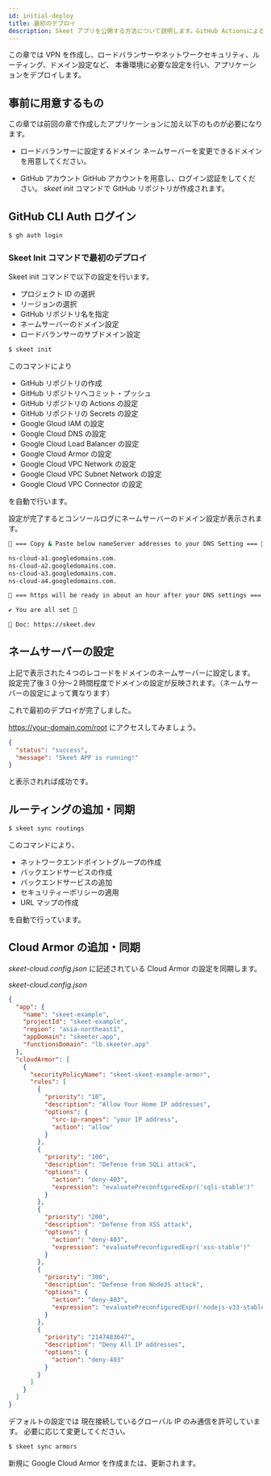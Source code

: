 ```yaml
---
id: initial-deploy
title: 最初のデプロイ
description: Skeet アプリを公開する方法について説明します。GitHub ActionsによるCommit毎のデプロイもワンコマンドで設定できます。
---
```


この章では VPN を作成し、ロードバランサーやネットワークセキュリティ、ルーティング、ドメイン設定など、
本番環境に必要な設定を行い、アプリケーションをデプロイします。

## 事前に用意するもの

この章では前回の章で作成したアプリケーションに加え以下のものが必要になります。

- ロードバランサーに設定するドメイン
  ネームサーバーを変更できるドメインを用意してください。

- GitHub アカウント
  GitHub アカウントを用意し、ログイン認証をしてください。
  _skeet init_ コマンドで GitHub リポジトリが作成されます。

## GitHub CLI Auth ログイン

```bash
$ gh auth login
```

### Skeet Init コマンドで最初のデプロイ

Skeet init コマンドで以下の設定を行います。

- プロジェクト ID の選択
- リージョンの選択
- GitHub リポジトリ名を指定
- ネームサーバーのドメイン設定
- ロードバランサーのサブドメイン設定

```bash
$ skeet init
```

このコマンドにより

- GitHub リポジトリの作成
- GitHub リポジトリへコミット・プッシュ
- GitHub リポジトリの Actions の設定
- GitHub リポジトリの Secrets の設定
- Google Gloud IAM の設定
- Google Cloud DNS の設定
- Google Cloud Load Balancer の設定
- Google Cloud Armor の設定
- Google Cloud VPC Network の設定
- Google Cloud VPC Subnet Network の設定
- Google Cloud VPC Connector の設定

を自動で行います。

設定が完了するとコンソールログにネームサーバーのドメイン設定が表示されます。

```bash
🚸 === Copy & Paste below nameServer addresses to your DNS Setting === 🚸

ns-cloud-a1.googledomains.com.
ns-cloud-a2.googledomains.com.
ns-cloud-a3.googledomains.com.
ns-cloud-a4.googledomains.com.

👷 === https will be ready in about an hour after your DNS settings === 👷

✔ You are all set 🎉

📗 Doc: https://skeet.dev
```

## ネームサーバーの設定

上記で表示された４つのレコードをドメインのネームサーバーに設定します。
設定完了後３０分〜２時間程度でドメインの設定が反映されます。（ネームサーバーの設定によって異なります）

これで最初のデプロイが完了しました。

https://your-domain.com/root にアクセスしてみましょう。

```json
{
  "status": "success",
  "message": "Skeet APP is running!"
}
```

と表示されれば成功です。

## ルーティングの追加・同期

```bash
$ skeet sync routings
```

このコマンドにより、

- ネットワークエンドポイントグループの作成
- バックエンドサービスの作成
- バックエンドサービスの追加
- セキュリティーポリシーの適用
- URL マップの作成

を自動で行っています。

## Cloud Armor の追加・同期

_skeet-cloud.config.json_ に記述されている Cloud Armor の設定を同期します。

_skeet-cloud.config.json_

```json
{
  "app": {
    "name": "skeet-example",
    "projectId": "skeet-example",
    "region": "asia-northeast1",
    "appDomain": "skeeter.app",
    "functionsDomain": "lb.skeeter.app"
  },
  "cloudArmor": [
    {
      "securityPolicyName": "skeet-skeet-example-armor",
      "rules": [
        {
          "priority": "10",
          "description": "Allow Your Home IP addresses",
          "options": {
            "src-ip-ranges": "your IP address",
            "action": "allow"
          }
        },
        {
          "priority": "100",
          "description": "Defense from SQLi attack",
          "options": {
            "action": "deny-403",
            "expression": "evaluatePreconfiguredExpr('sqli-stable')"
          }
        },
        {
          "priority": "200",
          "description": "Defense from XSS attack",
          "options": {
            "action": "deny-403",
            "expression": "evaluatePreconfiguredExpr('xss-stable')"
          }
        },
        {
          "priority": "300",
          "description": "Defense from NodeJS attack",
          "options": {
            "action": "deny-403",
            "expression": "evaluatePreconfiguredExpr('nodejs-v33-stable')"
          }
        },
        {
          "priority": "2147483647",
          "description": "Deny All IP addresses",
          "options": {
            "action": "deny-403"
          }
        }
      ]
    }
  ]
}
```

デフォルトの設定では 現在接続しているグローバル IP のみ通信を許可しています。
必要に応じて変更してください。

```bash
$ skeet sync armors
```

新規に Google Cloud Armor を作成または、更新されます。
